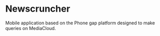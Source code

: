 # Newscruncher
Mobile application based on the Phone gap platform designed to make queries on MediaCloud.
